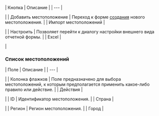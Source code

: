 | Кнопка | Описание |
| --- |

|
| Добавить местоположение | Переход к форме [создания](/user_help/additional/location/sale_location_edit.php) нового местоположения. |
| Импорт местоположений |

|
| Настроить | Позволяет перейти к диалогу настройки внешнего вида отчетной формы. |
| Excel |

|

### Список местоположений

| Поле | Описание |
| --- |

|
| Колонка флажков | Поле предназначено для выбора местоположений, к которым предполагается применить какое-либо правило или действие. |
| Действия |

|
| ID | Идентификатор местоположения. |
| Страна |

|
| Регион | Регион местоположения. |
| Город |